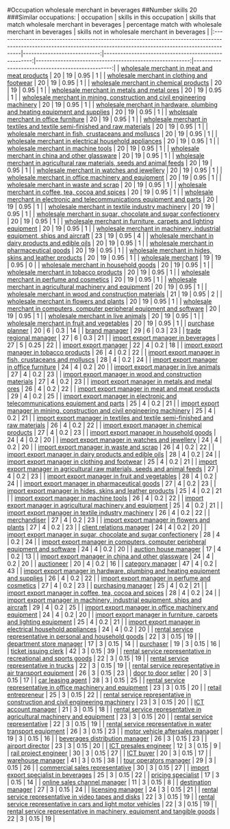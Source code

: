#Occupation wholesale merchant in beverages
##Number skills 20
###Similar occupations:
| occupation                                                                                                                                                          |   skills in this occupation |   skills that match wholesale merchant in beverages |   percentage match with wholesale merchant in beverages |   skills not in wholesale merchant in beverages |
|:--------------------------------------------------------------------------------------------------------------------------------------------------------------------|----------------------------:|----------------------------------------------------:|--------------------------------------------------------:|------------------------------------------------:|
| [wholesale merchant in meat and meat products](wholesale_merchant_in_meat_and_meat_products.md)                                                                     |                          20 |                                                  19 |                                                    0.95 |                                               1 |
| [wholesale merchant in clothing and footwear](wholesale_merchant_in_clothing_and_footwear.md)                                                                       |                          20 |                                                  19 |                                                    0.95 |                                               1 |
| [wholesale merchant in chemical products](wholesale_merchant_in_chemical_products.md)                                                                               |                          20 |                                                  19 |                                                    0.95 |                                               1 |
| [wholesale merchant in metals and metal ores](wholesale_merchant_in_metals_and_metal_ores.md)                                                                       |                          20 |                                                  19 |                                                    0.95 |                                               1 |
| [wholesale merchant in mining, construction and civil engineering machinery](wholesale_merchant_in_mining,_construction_and_civil_engineering_machinery.md)         |                          20 |                                                  19 |                                                    0.95 |                                               1 |
| [wholesale merchant in hardware, plumbing and heating equipment and supplies](wholesale_merchant_in_hardware,_plumbing_and_heating_equipment_and_supplies.md)       |                          20 |                                                  19 |                                                    0.95 |                                               1 |
| [wholesale merchant in office furniture](wholesale_merchant_in_office_furniture.md)                                                                                 |                          20 |                                                  19 |                                                    0.95 |                                               1 |
| [wholesale merchant in textiles and textile semi-finished and raw materials](wholesale_merchant_in_textiles_and_textile_semi-finished_and_raw_materials.md)         |                          20 |                                                  19 |                                                    0.95 |                                               1 |
| [wholesale merchant in fish, crustaceans and molluscs](wholesale_merchant_in_fish,_crustaceans_and_molluscs.md)                                                     |                          20 |                                                  19 |                                                    0.95 |                                               1 |
| [wholesale merchant in electrical household appliances](wholesale_merchant_in_electrical_household_appliances.md)                                                   |                          20 |                                                  19 |                                                    0.95 |                                               1 |
| [wholesale merchant in machine tools](wholesale_merchant_in_machine_tools.md)                                                                                       |                          20 |                                                  19 |                                                    0.95 |                                               1 |
| [wholesale merchant in china and other glassware](wholesale_merchant_in_china_and_other_glassware.md)                                                               |                          20 |                                                  19 |                                                    0.95 |                                               1 |
| [wholesale merchant in agricultural raw materials, seeds and animal feeds](wholesale_merchant_in_agricultural_raw_materials,_seeds_and_animal_feeds.md)             |                          20 |                                                  19 |                                                    0.95 |                                               1 |
| [wholesale merchant in watches and jewellery](wholesale_merchant_in_watches_and_jewellery.md)                                                                       |                          20 |                                                  19 |                                                    0.95 |                                               1 |
| [wholesale merchant in office machinery and equipment](wholesale_merchant_in_office_machinery_and_equipment.md)                                                     |                          20 |                                                  19 |                                                    0.95 |                                               1 |
| [wholesale merchant in waste and scrap](wholesale_merchant_in_waste_and_scrap.md)                                                                                   |                          20 |                                                  19 |                                                    0.95 |                                               1 |
| [wholesale merchant in coffee, tea, cocoa and spices](wholesale_merchant_in_coffee,_tea,_cocoa_and_spices.md)                                                       |                          20 |                                                  19 |                                                    0.95 |                                               1 |
| [wholesale merchant in electronic and telecommunications equipment and parts](wholesale_merchant_in_electronic_and_telecommunications_equipment_and_parts.md)       |                          20 |                                                  19 |                                                    0.95 |                                               1 |
| [wholesale merchant in textile industry machinery](wholesale_merchant_in_textile_industry_machinery.md)                                                             |                          20 |                                                  19 |                                                    0.95 |                                               1 |
| [wholesale merchant in sugar, chocolate and sugar confectionery](wholesale_merchant_in_sugar,_chocolate_and_sugar_confectionery.md)                                 |                          20 |                                                  19 |                                                    0.95 |                                               1 |
| [wholesale merchant in furniture, carpets and lighting equipment](wholesale_merchant_in_furniture,_carpets_and_lighting_equipment.md)                               |                          20 |                                                  19 |                                                    0.95 |                                               1 |
| [wholesale merchant in machinery, industrial equipment, ships and aircraft](wholesale_merchant_in_machinery,_industrial_equipment,_ships_and_aircraft.md)           |                          23 |                                                  19 |                                                    0.95 |                                               4 |
| [wholesale merchant in dairy products and edible oils](wholesale_merchant_in_dairy_products_and_edible_oils.md)                                                     |                          20 |                                                  19 |                                                    0.95 |                                               1 |
| [wholesale merchant in pharmaceutical goods](wholesale_merchant_in_pharmaceutical_goods.md)                                                                         |                          20 |                                                  19 |                                                    0.95 |                                               1 |
| [wholesale merchant in hides, skins and leather products](wholesale_merchant_in_hides,_skins_and_leather_products.md)                                               |                          20 |                                                  19 |                                                    0.95 |                                               1 |
| [wholesale merchant](wholesale_merchant.md)                                                                                                                         |                          19 |                                                  19 |                                                    0.95 |                                               0 |
| [wholesale merchant in household goods](wholesale_merchant_in_household_goods.md)                                                                                   |                          20 |                                                  19 |                                                    0.95 |                                               1 |
| [wholesale merchant in tobacco products](wholesale_merchant_in_tobacco_products.md)                                                                                 |                          20 |                                                  19 |                                                    0.95 |                                               1 |
| [wholesale merchant in perfume and cosmetics](wholesale_merchant_in_perfume_and_cosmetics.md)                                                                       |                          20 |                                                  19 |                                                    0.95 |                                               1 |
| [wholesale merchant in agricultural machinery and equipment](wholesale_merchant_in_agricultural_machinery_and_equipment.md)                                         |                          20 |                                                  19 |                                                    0.95 |                                               1 |
| [wholesale merchant in wood and construction materials](wholesale_merchant_in_wood_and_construction_materials.md)                                                   |                          21 |                                                  19 |                                                    0.95 |                                               2 |
| [wholesale merchant in flowers and plants](wholesale_merchant_in_flowers_and_plants.md)                                                                             |                          20 |                                                  19 |                                                    0.95 |                                               1 |
| [wholesale merchant in computers, computer peripheral equipment and software](wholesale_merchant_in_computers,_computer_peripheral_equipment_and_software.md)       |                          20 |                                                  19 |                                                    0.95 |                                               1 |
| [wholesale merchant in live animals](wholesale_merchant_in_live_animals.md)                                                                                         |                          20 |                                                  19 |                                                    0.95 |                                               1 |
| [wholesale merchant in fruit and vegetables](wholesale_merchant_in_fruit_and_vegetables.md)                                                                         |                          20 |                                                  19 |                                                    0.95 |                                               1 |
| [purchase planner](purchase_planner.md)                                                                                                                             |                          20 |                                                   6 |                                                    0.3  |                                              14 |
| [brand manager](brand_manager.md)                                                                                                                                   |                          29 |                                                   6 |                                                    0.3  |                                              23 |
| [trade regional manager](trade_regional_manager.md)                                                                                                                 |                          27 |                                                   6 |                                                    0.3  |                                              21 |
| [import export manager in beverages](import_export_manager_in_beverages.md)                                                                                         |                          27 |                                                   5 |                                                    0.25 |                                              22 |
| [import export manager](import_export_manager.md)                                                                                                                   |                          22 |                                                   4 |                                                    0.2  |                                              18 |
| [import export manager in tobacco products](import_export_manager_in_tobacco_products.md)                                                                           |                          26 |                                                   4 |                                                    0.2  |                                              22 |
| [import export manager in fish, crustaceans and molluscs](import_export_manager_in_fish,_crustaceans_and_molluscs.md)                                               |                          28 |                                                   4 |                                                    0.2  |                                              24 |
| [import export manager in office furniture](import_export_manager_in_office_furniture.md)                                                                           |                          24 |                                                   4 |                                                    0.2  |                                              20 |
| [import export manager in live animals](import_export_manager_in_live_animals.md)                                                                                   |                          27 |                                                   4 |                                                    0.2  |                                              23 |
| [import export manager in wood and construction materials](import_export_manager_in_wood_and_construction_materials.md)                                             |                          27 |                                                   4 |                                                    0.2  |                                              23 |
| [import export manager in metals and metal ores](import_export_manager_in_metals_and_metal_ores.md)                                                                 |                          26 |                                                   4 |                                                    0.2  |                                              22 |
| [import export manager in meat and meat products](import_export_manager_in_meat_and_meat_products.md)                                                               |                          29 |                                                   4 |                                                    0.2  |                                              25 |
| [import export manager in electronic and telecommunications equipment and parts](import_export_manager_in_electronic_and_telecommunications_equipment_and_parts.md) |                          25 |                                                   4 |                                                    0.2  |                                              21 |
| [import export manager in mining, construction and civil engineering machinery](import_export_manager_in_mining,_construction_and_civil_engineering_machinery.md)   |                          25 |                                                   4 |                                                    0.2  |                                              21 |
| [import export manager in textiles and textile semi-finished and raw materials](import_export_manager_in_textiles_and_textile_semi-finished_and_raw_materials.md)   |                          26 |                                                   4 |                                                    0.2  |                                              22 |
| [import export manager in chemical products](import_export_manager_in_chemical_products.md)                                                                         |                          27 |                                                   4 |                                                    0.2  |                                              23 |
| [import export manager in household goods](import_export_manager_in_household_goods.md)                                                                             |                          24 |                                                   4 |                                                    0.2  |                                              20 |
| [import export manager in watches and jewellery](import_export_manager_in_watches_and_jewellery.md)                                                                 |                          24 |                                                   4 |                                                    0.2  |                                              20 |
| [import export manager in waste and scrap](import_export_manager_in_waste_and_scrap.md)                                                                             |                          26 |                                                   4 |                                                    0.2  |                                              22 |
| [import export manager in dairy products and edible oils](import_export_manager_in_dairy_products_and_edible_oils.md)                                               |                          28 |                                                   4 |                                                    0.2  |                                              24 |
| [import export manager in clothing and footwear](import_export_manager_in_clothing_and_footwear.md)                                                                 |                          25 |                                                   4 |                                                    0.2  |                                              21 |
| [import export manager in agricultural raw materials, seeds and animal feeds](import_export_manager_in_agricultural_raw_materials,_seeds_and_animal_feeds.md)       |                          27 |                                                   4 |                                                    0.2  |                                              23 |
| [import export manager in fruit and vegetables](import_export_manager_in_fruit_and_vegetables.md)                                                                   |                          28 |                                                   4 |                                                    0.2  |                                              24 |
| [import export manager in pharmaceutical goods](import_export_manager_in_pharmaceutical_goods.md)                                                                   |                          27 |                                                   4 |                                                    0.2  |                                              23 |
| [import export manager in hides, skins and leather products](import_export_manager_in_hides,_skins_and_leather_products.md)                                         |                          25 |                                                   4 |                                                    0.2  |                                              21 |
| [import export manager in machine tools](import_export_manager_in_machine_tools.md)                                                                                 |                          26 |                                                   4 |                                                    0.2  |                                              22 |
| [import export manager in agricultural machinery and equipment](import_export_manager_in_agricultural_machinery_and_equipment.md)                                   |                          25 |                                                   4 |                                                    0.2  |                                              21 |
| [import export manager in textile industry machinery](import_export_manager_in_textile_industry_machinery.md)                                                       |                          26 |                                                   4 |                                                    0.2  |                                              22 |
| [merchandiser](merchandiser.md)                                                                                                                                     |                          27 |                                                   4 |                                                    0.2  |                                              23 |
| [import export manager in flowers and plants](import_export_manager_in_flowers_and_plants.md)                                                                       |                          27 |                                                   4 |                                                    0.2  |                                              23 |
| [client relations manager](client_relations_manager.md)                                                                                                             |                          24 |                                                   4 |                                                    0.2  |                                              20 |
| [import export manager in sugar, chocolate and sugar confectionery](import_export_manager_in_sugar,_chocolate_and_sugar_confectionery.md)                           |                          28 |                                                   4 |                                                    0.2  |                                              24 |
| [import export manager in computers, computer peripheral equipment and software](import_export_manager_in_computers,_computer_peripheral_equipment_and_software.md) |                          24 |                                                   4 |                                                    0.2  |                                              20 |
| [auction house manager](auction_house_manager.md)                                                                                                                   |                          17 |                                                   4 |                                                    0.2  |                                              13 |
| [import export manager in china and other glassware](import_export_manager_in_china_and_other_glassware.md)                                                         |                          24 |                                                   4 |                                                    0.2  |                                              20 |
| [auctioneer](auctioneer.md)                                                                                                                                         |                          20 |                                                   4 |                                                    0.2  |                                              16 |
| [category manager](category_manager.md)                                                                                                                             |                          47 |                                                   4 |                                                    0.2  |                                              43 |
| [import export manager in hardware, plumbing and heating equipment and supplies](import_export_manager_in_hardware,_plumbing_and_heating_equipment_and_supplies.md) |                          26 |                                                   4 |                                                    0.2  |                                              22 |
| [import export manager in perfume and cosmetics](import_export_manager_in_perfume_and_cosmetics.md)                                                                 |                          27 |                                                   4 |                                                    0.2  |                                              23 |
| [purchasing manager](purchasing_manager.md)                                                                                                                         |                          25 |                                                   4 |                                                    0.2  |                                              21 |
| [import export manager in coffee, tea, cocoa and spices](import_export_manager_in_coffee,_tea,_cocoa_and_spices.md)                                                 |                          28 |                                                   4 |                                                    0.2  |                                              24 |
| [import export manager in machinery, industrial equipment, ships and aircraft](import_export_manager_in_machinery,_industrial_equipment,_ships_and_aircraft.md)     |                          29 |                                                   4 |                                                    0.2  |                                              25 |
| [import export manager in office machinery and equipment](import_export_manager_in_office_machinery_and_equipment.md)                                               |                          24 |                                                   4 |                                                    0.2  |                                              20 |
| [import export manager in furniture, carpets and lighting equipment](import_export_manager_in_furniture,_carpets_and_lighting_equipment.md)                         |                          25 |                                                   4 |                                                    0.2  |                                              21 |
| [import export manager in electrical household appliances](import_export_manager_in_electrical_household_appliances.md)                                             |                          24 |                                                   4 |                                                    0.2  |                                              20 |
| [rental service representative in personal and household goods](rental_service_representative_in_personal_and_household_goods.md)                                   |                          22 |                                                   3 |                                                    0.15 |                                              19 |
| [department store manager](department_store_manager.md)                                                                                                             |                          17 |                                                   3 |                                                    0.15 |                                              14 |
| [purchaser](purchaser.md)                                                                                                                                           |                          19 |                                                   3 |                                                    0.15 |                                              16 |
| [ticket issuing clerk](ticket_issuing_clerk.md)                                                                                                                     |                          42 |                                                   3 |                                                    0.15 |                                              39 |
| [rental service representative in recreational and sports goods](rental_service_representative_in_recreational_and_sports_goods.md)                                 |                          22 |                                                   3 |                                                    0.15 |                                              19 |
| [rental service representative in trucks](rental_service_representative_in_trucks.md)                                                                               |                          22 |                                                   3 |                                                    0.15 |                                              19 |
| [rental service representative in air transport equipment](rental_service_representative_in_air_transport_equipment.md)                                             |                          26 |                                                   3 |                                                    0.15 |                                              23 |
| [door to door seller](door_to_door_seller.md)                                                                                                                       |                          20 |                                                   3 |                                                    0.15 |                                              17 |
| [car leasing agent](car_leasing_agent.md)                                                                                                                           |                          28 |                                                   3 |                                                    0.15 |                                              25 |
| [rental service representative in office machinery and equipment](rental_service_representative_in_office_machinery_and_equipment.md)                               |                          23 |                                                   3 |                                                    0.15 |                                              20 |
| [retail entrepreneur](retail_entrepreneur.md)                                                                                                                       |                          25 |                                                   3 |                                                    0.15 |                                              22 |
| [rental service representative in construction and civil engineering machinery](rental_service_representative_in_construction_and_civil_engineering_machinery.md)   |                          23 |                                                   3 |                                                    0.15 |                                              20 |
| [ICT account manager](ICT_account_manager.md)                                                                                                                       |                          21 |                                                   3 |                                                    0.15 |                                              18 |
| [rental service representative in agricultural machinery and equipment](rental_service_representative_in_agricultural_machinery_and_equipment.md)                   |                          23 |                                                   3 |                                                    0.15 |                                              20 |
| [rental service representative](rental_service_representative.md)                                                                                                   |                          22 |                                                   3 |                                                    0.15 |                                              19 |
| [rental service representative in water transport equipment](rental_service_representative_in_water_transport_equipment.md)                                         |                          26 |                                                   3 |                                                    0.15 |                                              23 |
| [motor vehicle aftersales manager](motor_vehicle_aftersales_manager.md)                                                                                             |                          19 |                                                   3 |                                                    0.15 |                                              16 |
| [beverages distribution manager](beverages_distribution_manager.md)                                                                                                 |                          26 |                                                   3 |                                                    0.15 |                                              23 |
| [airport director](airport_director.md)                                                                                                                             |                          23 |                                                   3 |                                                    0.15 |                                              20 |
| [ICT presales engineer](ICT_presales_engineer.md)                                                                                                                   |                          12 |                                                   3 |                                                    0.15 |                                               9 |
| [rail project engineer](rail_project_engineer.md)                                                                                                                   |                          30 |                                                   3 |                                                    0.15 |                                              27 |
| [ICT buyer](ICT_buyer.md)                                                                                                                                           |                          20 |                                                   3 |                                                    0.15 |                                              17 |
| [warehouse manager](warehouse_manager.md)                                                                                                                           |                          41 |                                                   3 |                                                    0.15 |                                              38 |
| [tour operators manager](tour_operators_manager.md)                                                                                                                 |                          29 |                                                   3 |                                                    0.15 |                                              26 |
| [commercial sales representative](commercial_sales_representative.md)                                                                                               |                          30 |                                                   3 |                                                    0.15 |                                              27 |
| [import export specialist in beverages](import_export_specialist_in_beverages.md)                                                                                   |                          25 |                                                   3 |                                                    0.15 |                                              22 |
| [pricing specialist](pricing_specialist.md)                                                                                                                         |                          17 |                                                   3 |                                                    0.15 |                                              14 |
| [online sales channel manager](online_sales_channel_manager.md)                                                                                                     |                          11 |                                                   3 |                                                    0.15 |                                               8 |
| [destination manager](destination_manager.md)                                                                                                                       |                          27 |                                                   3 |                                                    0.15 |                                              24 |
| [licensing manager](licensing_manager.md)                                                                                                                           |                          24 |                                                   3 |                                                    0.15 |                                              21 |
| [rental service representative in video tapes and disks](rental_service_representative_in_video_tapes_and_disks.md)                                                 |                          22 |                                                   3 |                                                    0.15 |                                              19 |
| [rental service representative in cars and light motor vehicles](rental_service_representative_in_cars_and_light_motor_vehicles.md)                                 |                          22 |                                                   3 |                                                    0.15 |                                              19 |
| [rental service representative in machinery, equipment and tangible goods](rental_service_representative_in_machinery,_equipment_and_tangible_goods.md)             |                          22 |                                                   3 |                                                    0.15 |                                              19 |
